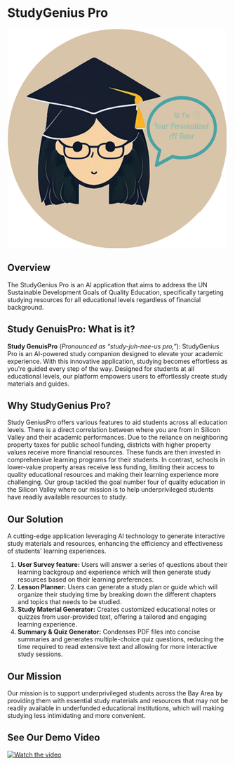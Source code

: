# StudyGenius Pro

![imaget](logo.png)

## Overview

The StudyGenius Pro is an AI application that aims to address the UN Sustainable Development Goals of Quality Education, specifically targeting studying resources for all educational levels regardless of financial background.

## Study GenuisPro: What is it?

**Study GenuisPro** (*Pronounced as “study-juh-nee-us pro,”*):
StudyGenius Pro is an AI-powered study companion designed to elevate your academic experience. With this innovative application, studying becomes effortless as you're guided every step of the way. Designed for students at all educational levels, our platform empowers users to effortlessly create study materials and guides.

## Why StudyGenius Pro? 

Study GeniusPro offers various features to aid students across all education levels. 
There is a direct correlation between where you are from in Silicon Valley and their academic performances. Due to the reliance on neighboring property taxes for public school funding, districts with higher property values receive more financial resources. These funds are then invested in comprehensive learning programs for their students. In contrast, schools in lower-value property areas receive less funding, limiting their access to quality educational resources and making their learning experience more challenging. Our group tackled the goal number four of quality education in the Silicon Valley where our mission is to help underprivileged students have readily available resources to study. 

## Our Solution
A cutting-edge application leveraging AI technology to generate interactive study materials and resources, enhancing the efficiency and effectiveness of students' learning experiences.
1. **User Survey feature:** Users will answer a series of questions about their learning backgroup and experience which will then generate study resources based on their learning preferences. 
2. **Lesson Planner:** Users can generate a study plan or guide which will organize their studying time by breaking down the different chapters and topics that needs to be studied. 
3. **Study Material Generator:** Creates customized educational notes or quizzes from user-provided text, offering a tailored and engaging learning experience.
4. **Summary & Quiz Generator:** Condenses PDF files into concise summaries and generates multiple-choice quiz questions, reducing the time required to read extensive text and allowing for more interactive study sessions.
   
## Our Mission
Our mission is to support underprivileged students across the Bay Area by providing them with essential study materials and resources that may not be readily available in underfunded educational institutions, which will making studying less intimidating and more convenient.


## See Our Demo Video
[![Watch the video](/logo.png.png)](https://github.com/SophiaN150/Personalized-AI-Tutor/assets/165322447/b924e05a-0dc5-48b2-be94-8fd87380ed9e) 
